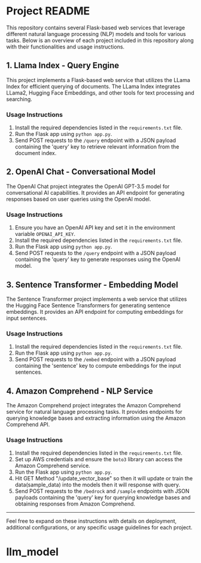 # Project README

This repository contains several Flask-based web services that leverage different natural language processing (NLP) models and tools for various tasks. Below is an overview of each project included in this repository along with their functionalities and usage instructions.

## 1. Llama Index - Query Engine

This project implements a Flask-based web service that utilizes the LLama Index for efficient querying of documents. The LLama Index integrates LLama2, Hugging Face Embeddings, and other tools for text processing and searching.

### Usage Instructions

1. Install the required dependencies listed in the `requirements.txt` file.
2. Run the Flask app using `python app.py`.
3. Send POST requests to the `/query` endpoint with a JSON payload containing the 'query' key to retrieve relevant information from the document index.

## 2. OpenAI Chat - Conversational Model

The OpenAI Chat project integrates the OpenAI GPT-3.5 model for conversational AI capabilities. It provides an API endpoint for generating responses based on user queries using the OpenAI model.

### Usage Instructions

1. Ensure you have an OpenAI API key and set it in the environment variable `OPENAI_API_KEY`.
2. Install the required dependencies listed in the `requirements.txt` file.
3. Run the Flask app using `python app.py`.
4. Send POST requests to the `/query` endpoint with a JSON payload containing the 'query' key to generate responses using the OpenAI model.

## 3. Sentence Transformer - Embedding Model

The Sentence Transformer project implements a web service that utilizes the Hugging Face Sentence Transformers for generating sentence embeddings. It provides an API endpoint for computing embeddings for input sentences.

### Usage Instructions

1. Install the required dependencies listed in the `requirements.txt` file.
2. Run the Flask app using `python app.py`.
3. Send POST requests to the `/embed` endpoint with a JSON payload containing the 'sentence' key to compute embeddings for the input sentences.

## 4. Amazon Comprehend - NLP Service

The Amazon Comprehend project integrates the Amazon Comprehend service for natural language processing tasks. It provides endpoints for querying knowledge bases and extracting information using the Amazon Comprehend API.

### Usage Instructions

1. Install the required dependencies listed in the `requirements.txt` file.
2. Set up AWS credentials and ensure the `boto3` library can access the Amazon Comprehend service.
3. Run the Flask app using `python app.py`.
4. Hit GET Method "/update_vector_base" so then it will update or train the data(sample_data) into the models then it will response with query.
5. Send POST requests to the `/bedrock` and `/sample` endpoints with JSON payloads containing the 'query' key for querying knowledge bases and obtaining responses from Amazon Comprehend.

---

Feel free to expand on these instructions with details on deployment, additional configurations, or any specific usage guidelines for each project.
# llm_model

